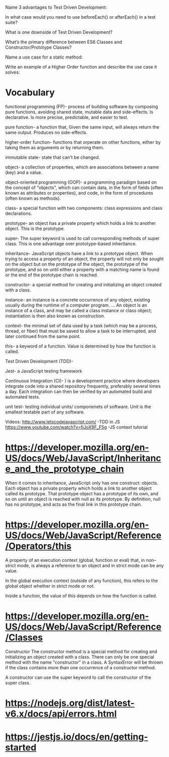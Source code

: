 Name 3 advantages to Test Driven Development:

In what case would you need to use beforeEach() or afterEach() in a test suite?

What is one downside of Test Driven Development?

What’s the primary difference between ES6 Classes and Constructor/Prototype Classes?

Name a use case for a static method:

Write an example of a Higher Order function and describe the use case it solves:

# Vocabulary

functional programming (FP)- process of building software by composing pure functions, avoiding shared state, mutable data and side-effects.  Is declarative.  Is more precise, predictable, and easier to test.

pure function- a function that, Given the same input, will always return the same output.  Produces no side-effects.

higher-order function- functions that orperate on other functions, either by taking them as arguments or by returning them.

immutable state- state that can't be changed.

object- a collection of properties, which are associations between a name (key) and a value.

object-oriented programming (OOP)- a programming paradigm based on the concept of "objects", which can contain data, in the form of fields (often known as attributes or properties), and code, in the form of procedures (often known as methods).

class- a special function with two components: class expressions and class declarations.

prototype- an object has a private property which holds a link to another object.  This is the prototype.  

super- The super keyword is used to call corresponding methods of super class. This is one advantage over prototype-based inheritance.

inheritance- JavaScript objects have a link to a prototype object. When trying to access a property of an object, the property will not only be sought on the object but on the prototype of the object, the prototype of the prototype, and so on until either a property with a matching name is found or the end of the prototype chain is reached.

constructor- a special method for creating and initializing an object created with a class.

instance-  an instance is a concrete occurrence of any object, existing usually during the runtime of a computer program. ... An object is an instance of a class, and may be called a class instance or class object; instantiation is then also known as construction.

context- the minimal set of data used by a task (which may be a process, thread, or fiber) that must be saved to allow a task to be interrupted, and later continued from the same point.

this- a keyword of a function.  Value is determined by how the function is called.

Test Driven Development (TDD)-

Jest- a JavaScript testing framework

Continuous Integration (CI)- ) is a development practice where developers integrate code into a shared repository frequently, preferably several times a day. Each integration can then be verified by an automated build and automated tests.

unit test- testing individual units/ componenets of software.  Unit is the smallest testable part of any software.

Videos:
http://www.letscodejavascript.com/ -TDD in JS
https://www.youtube.com/watch?v=fjJoX9F_F5g -JS context tutorial


# https://developer.mozilla.org/en-US/docs/Web/JavaScript/Inheritance_and_the_prototype_chain
When it comes to inheritance, JavaScript only has one construct: objects. Each object has a private property which holds a link to another object called its prototype. That prototype object has a prototype of its own, and so on until an object is reached with null as its prototype. By definition, null has no prototype, and acts as the final link in this prototype chain.

# https://developer.mozilla.org/en-US/docs/Web/JavaScript/Reference/Operators/this
A property of an execution context (global, function or eval) that, in non–strict mode, is always a reference to an object and in strict mode can be any value.

In the global execution context (outside of any function), this refers to the global object whether in strict mode or not.

Inside a function, the value of this depends on how the function is called.

# https://developer.mozilla.org/en-US/docs/Web/JavaScript/Reference/Classes
Constructor
The constructor method is a special method for creating and initializing an object created with a class. There can only be one special method with the name "constructor" in a class. A SyntaxError will be thrown if the class contains more than one occurrence of a constructor method.

A constructor can use the super keyword to call the constructor of the super class.

# https://nodejs.org/dist/latest-v6.x/docs/api/errors.html

# https://jestjs.io/docs/en/getting-started

